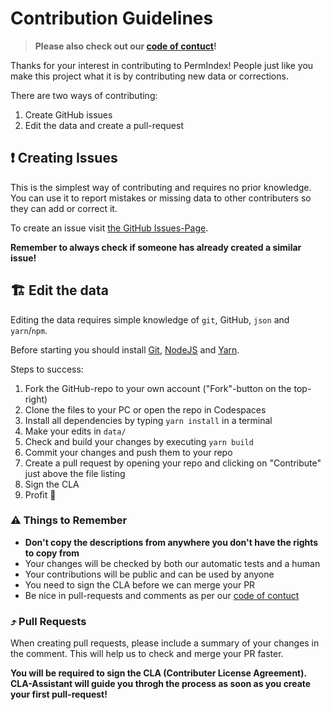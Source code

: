 # Contribution Guidelines

> **Please also check out our [code of contuct](./CODE_OF_CONDUCT.md)!**

Thanks for your interest in contributing to PermIndex!
People just like you make this project what it is by
contributing new data or corrections.

There are two ways of contributing:

1.  Create GitHub issues
2.  Edit the data and create a pull-request

## ❗ Creating Issues

This is the simplest way of contributing and requires
no prior knowledge. You can use it to report mistakes
or missing data to other contributers so they can
add or correct it.

To create an issue visit [the GitHub Issues-Page](https://github.com/MinervaTools/PermIndex/issues).

**Remember to always check if someone has already created a similar issue!**

## 🏗️ Edit the data

Editing the data requires simple knowledge of `git`,
GitHub, `json` and `yarn`/`npm`.

Before starting you should install
[Git](https://git-scm.com/downloads),
[NodeJS](https://nodejs.org/en/download/) and
[Yarn](https://yarnpkg.com/getting-started/install).

Steps to success:

1.  Fork the GitHub-repo to your own account ("Fork"-button on the top-right)
2.  Clone the files to your PC or open the repo in Codespaces
3.  Install all dependencies by typing `yarn install` in a terminal
4.  Make your edits in `data/`
5.  Check and build your changes by executing `yarn build`
6.  Commit your changes and push them to your repo
7.  Create a pull request by opening your repo and clicking on "Contribute" just above the file listing
8.  Sign the CLA
9.  Profit 🎉

### ⚠️ Things to Remember

-   **Don't copy the descriptions from anywhere you don't have the rights to copy from**
-   Your changes will be checked by both our automatic tests and a human
-   Your contributions will be public and can be used by anyone
-   You need to sign the CLA before we can merge your PR
-   Be nice in pull-requests and comments as per our [code of contuct](./CODE_OF_CONDUCT.md)

### ⤴️ Pull Requests

When creating pull requests, please include a summary of your
changes in the comment. This will help us to check and merge
your PR faster.

**You will be required to sign the CLA (Contributer License Agreement).**
**CLA-Assistant will guide you throgh the process as soon as you create your first pull-request!**

